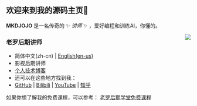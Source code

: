 ## 欢迎来到我的源码主页👋

**MKDJOJO** 是一名传奇的 ✨ _讲师_ ✨ ，爱好编程和训练AI，你懂的。

<img align="right" src="https://github-readme-stats.vercel.app/api?username=MKDJOJO&show_icons=true&icon_color=CE1D2D&text_color=718096&bg_color=ffffff&hide_title=true" />

### 老罗后期讲师

- 简体中文(zh-cn) | [English(en-us)](/en-us-README.md)
- 影视后期讲师
- [个人技术博客](https://jzplp.github.io/)
- 还可以在这些地方找到我：
- [GitHub](https://github.com/jzplp) |
  [Bilibili](https://jzplp.blog.csdn.net) |
  [YouTube](https://juejin.cn/user/3694779980078877) |
  [知乎](https://www.zhihu.com/people/jia-zhen-57)

如果你想了解我的免费课程，可以参考： [老罗后期学堂免费课程](https://jzplp.github.io/2023/blog-github.html#在github用户首页展示个人简介)
